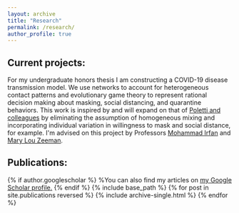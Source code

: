 ```yaml
---
layout: archive
title: "Research"
permalink: /research/
author_profile: true
---
```


## Current projects:
<!-- add photos!!!! -->
For my undergraduate honors thesis I am constructing a COVID-19 disease transmission model. We use networks to account for heterogeneous contact patterns and evolutionary game theory to represent rational decision making about masking, social distancing, and quarantine behaviors. This work is inspired by and will expand on that of <a href="https://doi.org/10.1016/j.mbs.2012.04.003">Poletti and colleagues</a> by eliminating the assumption of homogeneous mixing and incorporating individual variation in willingness to mask and social distance, for example. I'm advised on this project by Professors <a href="http://www.bowdoin.edu/~mirfan/">Mohammad Irfan</a> and <a href="https://www.bowdoin.edu/profiles/faculty/mlzeeman/">Mary Lou Zeeman</a>. 


## Publications:

{% if author.googlescholar %}
  %You can also find my articles on <u><a href="{{author.googlescholar}}">my Google Scholar profile</a>.</u>
{% endif %}
{% include base_path %}
{% for post in site.publications reversed %}
  {% include archive-single.html %}
{% endfor %}


